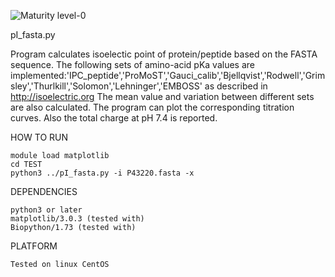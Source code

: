 ![Maturity level-0](https://img.shields.io/badge/Maturity%20Level-ML--0-red)

pI_fasta.py

Program calculates isoelectic point of protein/peptide based on the FASTA sequence. The following sets of amino-acid pKa values are implemented:'IPC_peptide','ProMoST','Gauci_calib','Bjellqvist','Rodwell','Grimsley','Thurlkill','Solomon','Lehninger','EMBOSS' as described in http://isoelectric.org 
The mean value and variation between different sets are also calculated. The program can plot the corresponding titration curves. Also the total charge at pH 7.4 is reported.


HOW TO RUN

    module load matplotlib
    cd TEST
    python3 ../pI_fasta.py -i P43220.fasta -x

DEPENDENCIES 

    python3 or later 
    matplotlib/3.0.3 (tested with) 
    Biopython/1.73 (tested with)

PLATFORM

    Tested on linux CentOS

